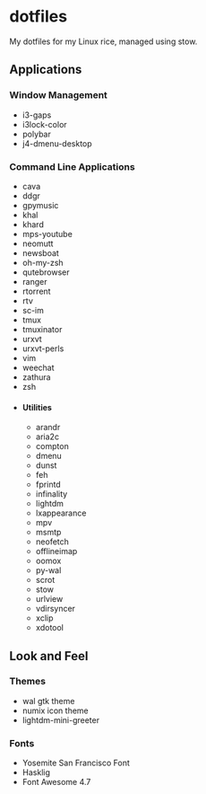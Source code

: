 # dotfiles
My dotfiles for my Linux rice, managed using stow.

## Applications

### Window Management

- i3-gaps
- i3lock-color
- polybar
- j4-dmenu-desktop

### Command Line Applications

- cava
- ddgr
- gpymusic
- khal
- khard
- mps-youtube
- neomutt
- newsboat
- oh-my-zsh
- qutebrowser
- ranger
- rtorrent
- rtv
- sc-im
- tmux
- tmuxinator
- urxvt
- urxvt-perls
- vim
- weechat
- zathura
- zsh
- #### Utilities
    - arandr
    - aria2c
    - compton
    - dmenu
    - dunst
    - feh
    - fprintd
    - infinality
    - lightdm
    - lxappearance
    - mpv
    - msmtp
    - neofetch
    - offlineimap
    - oomox
    - py-wal
    - scrot
    - stow
    - urlview
    - vdirsyncer
    - xclip
    - xdotool

## Look and Feel

### Themes

- wal gtk theme
- numix icon theme
- lightdm-mini-greeter

### Fonts

- Yosemite San Francisco Font
- Hasklig
- Font Awesome 4.7
